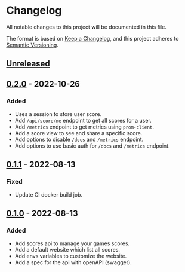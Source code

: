 # Changelog
All notable changes to this project will be documented in this file.

The format is based on [Keep a Changelog](https://keepachangelog.com/en/1.0.0/),
and this project adheres to [Semantic Versioning](https://semver.org/spec/v2.0.0.html).

## [Unreleased]

## [0.2.0] - 2022-10-26
### Added
- Uses a session to store user score.
- Add `/api/score/me` endpoint to get all scores for a user.
- Add `/metrics` endpoint to get metrics using `prom-client`.
- Add a score view to see and share a specific score.
- Add options to disable `/docs` and `/metrics` endpoint.
- Add options to use basic auth for `/docs` and `/metrics` endpoint.

## [0.1.1] - 2022-08-13
### Fixed
- Update CI docker build job.

## [0.1.0] - 2022-08-13
### Added
- Add scores api to manage your games scores.
- Add a default website which list all scores.
- Add envs variables to customize the website.
- Add a spec for the api with openAPI (swagger).

[Unreleased]: https://github.com/EmilienLeroy/HighScore/compare/v0.2.0...HEAD
[0.2.0]: https://github.com/EmilienLeroy/HighScore/compare/v0.1.1...v0.2.0
[0.1.1]: https://github.com/EmilienLeroy/HighScore/compare/v0.1.0...v0.1.1
[0.1.0]: https://github.com/EmilienLeroy/HighScore/releases/tag/v0.1.0
